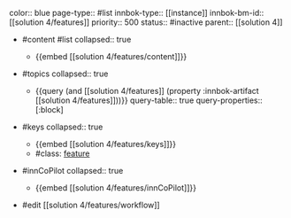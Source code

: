 color:: blue
page-type:: #list
innbok-type:: [[instance]]
innbok-bm-id:: [[solution 4/features]]
priority:: 500
status:: #inactive
parent:: [[solution 4]]

- #content #list
  collapsed:: true
	- {{embed [[solution 4/features/content]]}}
- #topics
   collapsed:: true
    - {{query (and [[solution 4/features]] (property :innbok-artifact [[solution 4/features]]))}}
      query-table:: true
      query-properties:: [:block]
- #keys
  collapsed:: true
	- {{embed [[solution 4/features/keys]]}}
	- #class: [feature](https://go.innbok.com/#/page/innBoK%2Fclass%2Ffeature)
- #innCoPilot
   collapsed:: true
	 - {{embed [[solution 4/features/innCoPilot]]}}

- #edit [[solution 4/features/workflow]]

